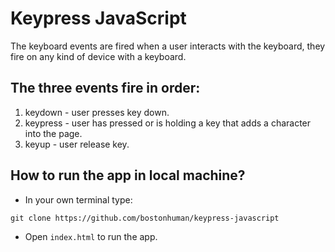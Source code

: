 # Keypress JavaScript

The keyboard events are fired when a user interacts with the keyboard, they fire on any kind of device with a keyboard.

## The three events fire in order:

1. keydown - user presses key down.
2. keypress - user has pressed or is holding a key that adds a character into the page.
3. keyup - user release key.

## How to run the app in local machine?

* In your own terminal type:
```
git clone https://github.com/bostonhuman/keypress-javascript
```
* Open `index.html` to run the app.
